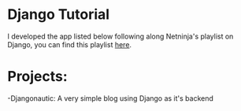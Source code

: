 # Django Tutorial

I developed the app listed below following along Netninja's playlist on Django, you can find this playlist <a href="https://www.youtube.com/watch?v=n-FTlQ7Djqc&list=PL4cUxeGkcC9ib4HsrXEYpQnTOTZE1x0uc&index=1">here</a>.

# Projects:

-Djangonautic: A very simple blog using Django as it's backend